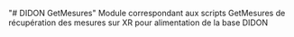 "# DIDON GetMesures" 
Module correspondant aux scripts GetMesures de récupération des mesures sur XR pour alimentation de la base DIDON